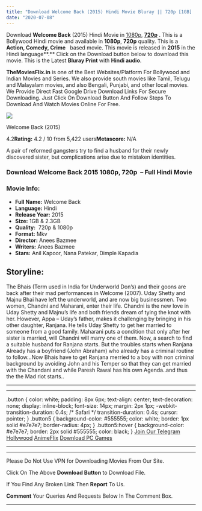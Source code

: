 ```yaml
---
title: "Download Welcome Back (2015) Hindi Movie Bluray || 720p [1GB] || 1080p [2.3GB]"
date: "2020-07-08"
---
```


Download **Welcome Back** (2015) Hindi Movie in [1080p](https://1moviesflix.com/1080p-movies/), [**720p**](https://1moviesflix.com/720p-movies/) . This is a Bollywood Hindi movie and available in **1080p**, **720p** quality. This is a **Action, Comedy, Crime**   based movie. This movie is released in **2015** in the Hindi language**.** Click on the Download button below to download this movie. This is the Latest **Bluray Print** with **Hindi audio**.

**TheMoviesFlix.in** is one of the Best Websites/Platform For Bollywood and Indian Movies and Series. We also provide south movies like Tamil, Telugu and Malayalam movies, and also Bengali, Punjabi, and other local movies. We Provide Direct Fast Google Drive Download Links For Secure Downloading. Just Click On Download Button And Follow Steps To Download And Watch Movies Online For Free.

[![](https://m.media-amazon.com/images/M/MV5BYjJmOTlhNGItNWUyNC00YzA1LWI2NzktMDU4ZjE1ZTcwOTE3XkEyXkFqcGdeQXVyODE5NzE3OTE@._V1_SX300.jpg)](https://www.imdb.com/title/tt3159708/ "Welcome Back")

Welcome Back (2015)

4.2**Rating:** 4.2 / 10 from 5,422 users**Metascore:** N/A

A pair of reformed gangsters try to find a husband for their newly discovered sister, but complications arise due to mistaken identities.

### Download Welcome Back 2015 1080p, 720p  – Full Hindi Movie

### Movie Info:

- **Full Name:** Welcome Back
- **Language:** Hindi
- **Release Year:** 2015
- **Size:** 1GB & 2.3GB
- **Quality:**  720p & 1080p
- **Format:** Mkv
- **Director:** Anees Bazmee
- **Writers:** Anees Bazmee
- **Stars:** Anil Kapoor, Nana Patekar, Dimple Kapadia

## Storyline:

The Bhais (Term used in India for Underworld Don’s) and their goons are back after their mad performances in Welcome (2007). Uday Shetty and Majnu Bhai have left the underworld, and are now big businessmen. Two women, Chandni and Maharani, enter their life. Chandni is the new love in Uday Shetty and Majnu’s life and both friends dream of tying the knot with her. However, Appa – Uday’s father, makes it challenging by bringing in his other daughter, Ranjana. He tells Uday Shetty to get her married to someone from a good family. Maharani puts a condition that only after her sister is married, will Chandni will marry one of them. Now, a search to find a suitable husband for Ranjana starts. But the troubles starts when Ranjana Already has a boyfriend (John Abraham) who already has a criminal routine to follow…Now Bhais have to get Ranjana merried to a boy with non criminal background by avoiding John and his Temper so that they can get married with the Chandani and while Paresh Rawal has his own Agenda..and thus the the Mad riot starts..

* * *

* * *

.button { color: white; padding: 8px 6px; text-align: center; text-decoration: none; display: inline-block; font-size: 14px; margin: 2px 1px; -webkit-transition-duration: 0.4s; /\* Safari \*/ transition-duration: 0.4s; cursor: pointer; } .button5 { background-color: #555555; color: white; border: 1px solid #e7e7e7; border-radius: 4px; } .button5:hover { background-color: #e7e7e7; border: 2px solid #555555; color: black; } [Join Our Telegram](http://gdrivepro.xyz/join.php) [Hollywood](https://moviesverse.com/) [AnimeFlix](https://animeflix.in/) [Download PC Games](https://gamesflix.net/)  

* * *

* * *

  

Please Do Not Use VPN for Downloading Movies From Our Site.

Click On The Above **Download Button** to Download File.

If You Find Any Broken Link Then **Report** To Us.

**Comment** Your Queries And Requests Below In The Comment Box.

* * *
